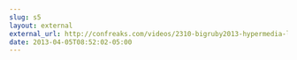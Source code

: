 ```yaml
---
slug: s5
layout: external
external_url: http://confreaks.com/videos/2310-bigruby2013-hypermedia-less-hype-more-media-please
date: 2013-04-05T08:52:02-05:00
---
```

